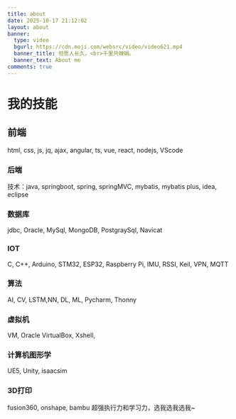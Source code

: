 ```yaml
---
title: about
date: 2025-10-17 21:12:02
layout: about
banner:
  type: video
  bgurl: https://cdn.moji.com/websrc/video/video621.mp4
  banner_title: 但愿人长久，<br>千里共婵娟。
  banner_text: About me
comments: true
---
```


# 我的技能
## 前端
html, css, js, jq, ajax, angular, ts, vue, react, nodejs, VScode
### 后端
技术：java, springboot, spring, springMVC, mybatis, mybatis plus, idea, eclipse
### 数据库
jdbc, Oracle, MySql, MongoDB, PostgraySql, Navicat
### IOT
C, C++, Arduino, STM32, ESP32, Raspberry Pi, IMU, RSSI, Keil, VPN, MQTT
### 算法
AI, CV, LSTM,NN, DL, ML, Pycharm, Thonny
### 虚拟机
VM, Oracle VirtualBox, Xshell, 
### 计算机图形学
UE5, Unity, isaacsim
### 3D打印
fusion360, onshape, bambu
超强执行力和学习力，选我选我选我~


<br>
<script src="https://cdn.jsdelivr.net/npm/twikoo@1.6.38/dist/twikoo.all.min.js"></script>
<script>twikoo.init({el: '#twikoo',envId: 'https://comment.jinhongcai.work'})</script>



